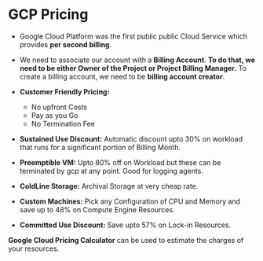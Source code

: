 # GCP Pricing

- Google Cloud Platform was the first public public Cloud Service which provides **per second billing**.
  
- We need to associate our account with a **Billing Account**. **To do that, we need to be either Owner of the Project or Project Billing Manager.** To create a billing account, we need to be **billing account creator**.
  
- **Customer Friendly Pricing:**
  - No upfront Costs
  - Pay as you Go
  - No Termination Fee
    
- **Sustained Use Discount:** Automatic discount upto 30% on workload that runs for a significant portion of Billing Month.
- **Preemptible VM:** Upto 80% off on Workload but these can be terminated by gcp at any point. Good for logging agents.
- **ColdLine Storage:** Archival Storage at very cheap rate.
- **Custom Machines:** Pick any Configuration of CPU and Memory and save up to 48% on Compute Engine Resources.
- **Committed Use Discount:** Save upto 57% on Lock-in Resources.

**Google Cloud Pricing Calculator** can be used to estimate the charges of your resources.

